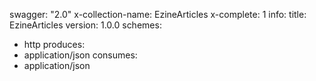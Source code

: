 swagger: "2.0"
x-collection-name: EzineArticles
x-complete: 1
info:
  title: EzineArticles
  version: 1.0.0
schemes:
- http
produces:
- application/json
consumes:
- application/json